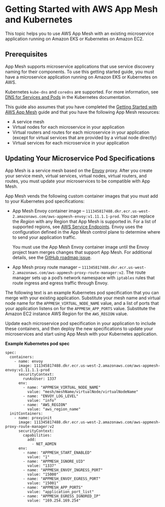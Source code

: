 # Getting Started with AWS App Mesh and Kubernetes<a name="mesh-getting-started-k8s"></a>

This topic helps you to use AWS App Mesh with an existing microservice application running on Amazon EKS or Kubernetes on Amazon EC2\.

## Prerequisites<a name="mesh-gs-k8s-prerequisites"></a>

App Mesh supports microservice applications that use service discovery naming for their components\. To use this getting started guide, you must have a microservice application running on Amazon EKS or Kubernetes on AWS\.

Kubernetes `kube-dns` and `coredns` are supported\. For more information, see [DNS for Services and Pods](https://kubernetes.io/docs/concepts/services-networking/dns-pod-service/) in the Kubernetes documentation\.

This guide also assumes that you have completed the [Getting Started with AWS App Mesh](getting_started.md) guide and that you have the following App Mesh resources:
+ A service mesh
+ Virtual nodes for each microservice in your application
+ Virtual routers and routes for each microservice in your application \(except for virtual services that are provided by a virtual node directly\)
+ Virtual services for each microservice in your application

## Updating Your Microservice Pod Specifications<a name="mesh-gs-k8s-update-microservices"></a>

App Mesh is a service mesh based on the [Envoy](https://www.envoyproxy.io/) proxy\. After you create your service mesh, virtual services, virtual nodes, virtual routers, and routes, you must update your microservices to be compatible with App Mesh\.

App Mesh vends the following custom container images that you must add to your Kubernetes pod specifications:
+ App Mesh Envoy container image – `111345817488.dkr.ecr.us-west-2.amazonaws.com/aws-appmesh-envoy:v1.11.1.1-prod`\. You can replace the *Region* with any Region that App Mesh is supported in\. For a list of supported regions, see [AWS Service Endpoints](https://docs.aws.amazon.com/general/latest/gr/rande.html#appmesh_region)\. Envoy uses the configuration defined in the App Mesh control plane to determine where to send your application traffic\.

  You must use the App Mesh Envoy container image until the Envoy project team merges changes that support App Mesh\. For additional details, see the [GitHub roadmap issue](https://github.com/aws/aws-app-mesh-roadmap/issues/10)\.
+ App Mesh proxy route manager – `111345817488.dkr.ecr.us-west-2.amazonaws.com/aws-appmesh-proxy-route-manager:v2`\. The route manager sets up a pod’s network namespace with `iptables` rules that route ingress and egress traffic through Envoy\.

The following text is an example Kubernetes pod specification that you can merge with your existing application\. Substitute your mesh name and virtual node name for the `APPMESH_VIRTUAL_NODE_NAME` value, and a list of ports that your application listens on for the `APPMESH_APP_PORTS` value\. Substitute the Amazon EC2 instance AWS Region for the `AWS_REGION` value\.

Update each microservice pod specification in your application to include these containers, and then deploy the new specifications to update your microservices and start using App Mesh with your Kubernetes application\.

**Example Kubernetes pod spec**  

```
spec:
  containers:
    - name: envoy
      image: 111345817488.dkr.ecr.us-west-2.amazonaws.com/aws-appmesh-envoy:v1.11.1.1-prod
      securityContext:
        runAsUser: 1337
      env:
        - name: "APPMESH_VIRTUAL_NODE_NAME"
          value: "mesh/meshName/virtualNode/virtualNodeName"
        - name: "ENVOY_LOG_LEVEL"
          value: "info"
        - name: "AWS_REGION"
          value: "aws_region_name"
  initContainers:
    - name: proxyinit
      image: 111345817488.dkr.ecr.us-west-2.amazonaws.com/aws-appmesh-proxy-route-manager:v2
      securityContext:
        capabilities:
          add: 
            - NET_ADMIN
      env:
        - name: "APPMESH_START_ENABLED"
          value: "1"
        - name: "APPMESH_IGNORE_UID"
          value: "1337"
        - name: "APPMESH_ENVOY_INGRESS_PORT"
          value: "15000"
        - name: "APPMESH_ENVOY_EGRESS_PORT"
          value: "15001"
        - name: "APPMESH_APP_PORTS"
          value: "application_port_list"
        - name: "APPMESH_EGRESS_IGNORED_IP"
          value: "169.254.169.254"
```